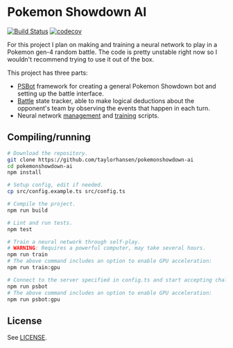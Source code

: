 # Pokemon Showdown AI

[![Build Status](https://app.travis-ci.com/taylorhansen/pokemonshowdown-ai.svg?branch=main)](https://app.travis-ci.com/taylorhansen/pokemonshowdown-ai)
[![codecov](https://codecov.io/gh/taylorhansen/pokemonshowdown-ai/branch/main/graph/badge.svg?token=qRdGD5oRzd)](https://codecov.io/gh/taylorhansen/pokemonshowdown-ai)

For this project I plan on making and training a neural network to play in a Pokemon gen-4 random battle.
The code is pretty unstable right now so I wouldn't recommend trying to use it out of the box.

This project has three parts:

- [PSBot](/src/psbot) framework for creating a general Pokemon Showdown bot and setting up the battle interface.
- [Battle](/src/psbot/handlers/battle) state tracker, able to make logical deductions about the opponent's team by observing the events that happen in each turn.
- Neural network [management](/src/psbot/handlers/battle/ai) and [training](/src/train) scripts.

## Compiling/running

```sh
# Download the repository.
git clone https://github.com/taylorhansen/pokemonshowdown-ai
cd pokemonshowdown-ai
npm install

# Setup config, edit if needed.
cp src/config.example.ts src/config.ts

# Compile the project.
npm run build

# Lint and run tests.
npm test

# Train a neural network through self-play.
# WARNING: Requires a powerful computer, may take several hours.
npm run train
# The above command includes an option to enable GPU acceleration:
npm run train:gpu

# Connect to the server specified in config.ts and start accepting challenges.
npm run psbot
# The above command includes an option to enable GPU acceleration:
npm run psbot:gpu
```

## License

See [LICENSE](/LICENSE).
